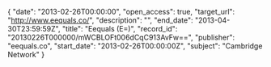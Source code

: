{
  "date": "2013-02-26T00:00:00", 
  "open_access": true, 
  "target_url": "http://www.eequals.co/", 
  "description": "", 
  "end_date": "2013-04-30T23:59:59Z", 
  "title": "Eequals (E=)", 
  "record_id": "20130226T000000/mWCBLOFt006dCqC913AvFw==", 
  "publisher": "eequals.co", 
  "start_date": "2013-02-26T00:00:00Z", 
  "subject": "Cambridge Network"
}

